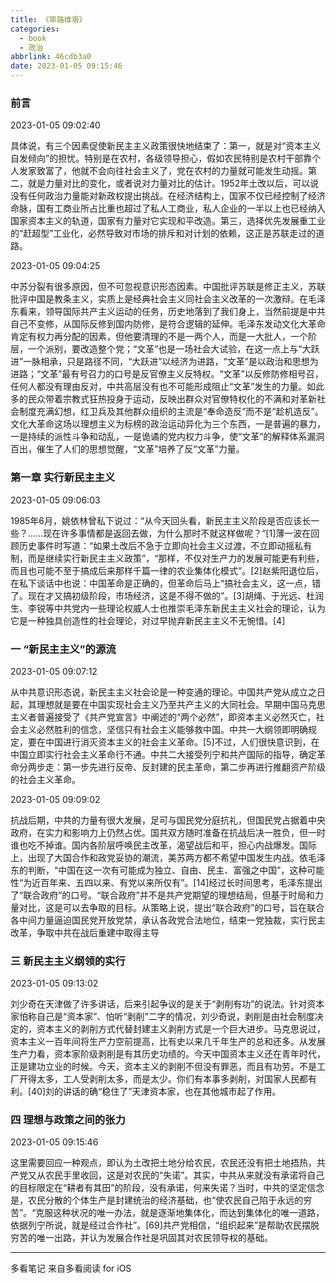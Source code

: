 ```yaml
---
title: 《筚路维艰》
categories:
  - book
  - 政治
abbrlink: 46cdb3a0
date: 2023-01-05 09:15:46
---
```



### 前言

2023-01-05 09:02:40

具体说，有三个因素促使新民主主义政策很快地结束了：第一，就是对“资本主义自发倾向”的担忧。特别是在农村，各级领导担心，假如农民特别是农村干部靠个人发家致富了，他就不会向往社会主义了，党在农村的力量就可能发生动摇。第二，就是力量对比的变化，或者说对力量对比的估计。1952年土改以后，可以说没有任何政治力量能对新政权提出挑战。在经济结构上，国家不仅已经控制了经济命脉，国有工商业所占比重也超过了私人工商业，私人企业的一半以上也已经纳入国家资本主义的轨道，国家有力量对它实现和平改造。第三，选择优先发展重工业的“赶超型”工业化，必然导致对市场的排斥和对计划的依赖，这正是苏联走过的道路。

2023-01-05 09:04:25

中苏分裂有很多原因，但不可忽视意识形态因素。中国批评苏联是修正主义，苏联批评中国是教条主义，实质上是经典社会主义同社会主义改革的一次激辩。在毛泽东看来，领导国际共产主义运动的任务，历史地落到了我们身上，当然前提是中共自己不变修，从国际反修到国内防修，是符合逻辑的延伸。毛泽东发动文化大革命肯定有权力再分配的因素，但他要清理的不是一两个人，而是一大批人，一个阶层，一个派别，要改造整个党；“文革”也是一场社会大试验，在这一点上与“大跃进”一脉相承，只是路径不同，“大跃进”以经济为进路，“文革”是以政治和思想为进路；“文革”最有号召力的口号是反官僚主义反特权。“文革”以反修防修相号召，任何人都没有理由反对，中共高层没有也不可能形成阻止“文革”发生的力量。如此多的民众带着宗教式狂热投身于运动，反映出群众对官僚特权化的不满和对革新社会制度充满幻想，红卫兵及其他群众组织的主流是“奉命造反”而不是“趁机造反”。文化大革命这场以理想主义为标榜的政治运动异化为三个东西，一是普遍的暴力，一是持续的派性斗争和动乱，一是诡谲的党内权力斗争，使“文革”的解释体系漏洞百出，催生了人们的思想觉醒，“文革”培养了反“文革”力量。



### 第一章 实行新民主主义

2023-01-05 09:06:03

1985年6月，姚依林曾私下说过：“从今天回头看，新民主主义阶段是否应该长一些？……现在许多事情都是返回去做，为什么那时不就这样做呢？”[1]薄一波在回顾历史事件时写道：“如果土改后不急于立即向社会主义过渡，不立即动摇私有制，而是继续实行新民主主义政策”，“那样，不仅对生产力的发展可能更有利些，而且也可能不至于搞成后来那样千篇一律的农业集体化模式”。[2]赵紫阳退位后，在私下谈话中也说：中国革命是正确的，但革命后马上“搞社会主义，这一点，错了。现在才又搞初级阶段，市场经济，这是不得不做的”。[3]胡绳、于光远、杜润生、李锐等中共党内一些理论权威人士也推崇毛泽东新民主主义社会的理论，认为它是一种独具创造性的社会理论，对过早抛弃新民主主义不无惋惜。[4]



### 一 “新民主主义”的源流

2023-01-05 09:07:12

从中共意识形态说，新民主主义社会论是一种变通的理论。中国共产党从成立之日起，其理想就是要在中国实现社会主义乃至共产主义的大同社会。早期中国马克思主义者普遍接受了《共产党宣言》中阐述的“两个必然”，即资本主义必然灭亡，社会主义必然胜利的信念，坚信只有社会主义能够救中国。中共一大纲领即明确规定，要在中国进行消灭资本主义的社会主义革命。[5]不过，人们很快意识到，在中国立即实行社会主义革命行不通。中共二大接受列宁和共产国际的指导，确定革命分两步走：第一步先进行反帝、反封建的民主革命，第二步再进行推翻资产阶级的社会主义革命。

2023-01-05 09:09:02

抗战后期，中共的力量有很大发展，足可与国民党分庭抗礼，但国民党占据着中央政府，在实力和影响力上仍然占优。国共双方随时准备在抗战后决一胜负，但一时谁也吃不掉谁。国内各阶层呼唤民主改革，渴望战后和平，担心内战爆发。国际上，出现了大国合作和政党妥协的潮流，美苏两方都不希望中国发生内战。依毛泽东的判断，“中国在这一次有可能成为独立、自由、民主、富强之中国”，这种可能性“为近百年来、五四以来、有党以来所仅有”。[14]经过长时间思考，毛泽东提出了“联合政府”的口号。“联合政府”并不是共产党期望的理想结局，但基于时局和力量对比，这是可以去争取的目标。从策略上说，提出“联合政府”的口号，旨在联合各中间力量逼迫国民党开放党禁，承认各政党合法地位，结束一党独裁，实行民主改革，争取中共在战后重建中取得主导



### 三 新民主主义纲领的实行

2023-01-05 09:13:02

刘少奇在天津做了许多讲话，后来引起争议的是关于“剥削有功”的说法。针对资本家怕称自己是“资本家”、怕听“剥削”二字的情况，刘少奇说，剥削是由社会制度决定的，资本主义的剥削方式代替封建主义剥削方式是一个巨大进步。马克思说过，资本主义一百年间将生产力空前提高，比有史以来几千年生产的总和还多。从发展生产力看，资本家阶级剥削是有其历史功绩的。今天中国资本主义还在青年时代，正是建功立业的时候。今天，资本主义的剥削不但没有罪恶，而且有功劳。不是工厂开得太多，工人受剥削太多，而是太少。你们有本事多剥削，对国家人民都有利。[40]刘的讲话的确“稳住了”天津资本家，也在其他城市起了作用。



### 四 理想与政策之间的张力

2023-01-05 09:15:46

这里需要回应一种观点，即认为土改把土地分给农民，农民还没有把土地捂热，共产党又从农民手里收回，这是对农民的“失诺”。其实，中共从来就没有承诺将自己的目标限定在“耕者有其田”的阶段，没有承诺，何来失诺？当时，中共的坚定信念是，农民分散的个体生产是封建统治的经济基础，也“使农民自己陷于永远的穷苦”。“克服这种状况的唯一办法，就是逐渐地集体化，而达到集体化的唯一道路，依据列宁所说，就是经过合作社”。[69]共产党相信，“组织起来”是帮助农民摆脱穷苦的唯一出路，并认为发展合作社是巩固其对农民领导权的基础。

------

多看笔记 来自多看阅读 for iOS
